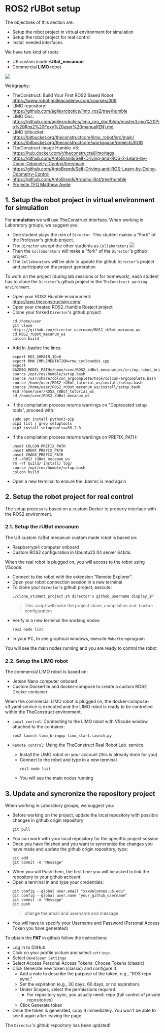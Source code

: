 # **ROS2 rUBot setup**

The objectives of this section are:
- Setup the robot project in virtual environment for simulation
- Setup the robot project for real control
- Install needed interfaces

We have two kind of rbots:
- UB custom made **rUBot_mecanum**
- Commercial **LIMO** robot

![](./Images/01_Setup/rUBot_Limo.png)

Webgraphy:
- TheConstruct: Build Your First ROS2 Based Robot https://www.robotigniteacademy.com/courses/309
- LIMO repository: https://github.com/agilexrobotics/limo_ros2/tree/humble
- LIMO Doc: https://github.com/agilexrobotics/limo_pro_doc/blob/master/Limo%20Pro%20Ros2%20Foxy%20user%20manual(EN).md
- LIMO bitbucket: https://bitbucket.org/theconstructcore/limo_robot/src/main/
- https://bitbucket.org/theconstructcore/workspace/projects/ROB
- TheConstruct image Humble-v3: https://hub.docker.com/r/theconstructai/limo/tags
- https://github.com/AntoBrandi/Self-Driving-and-ROS-2-Learn-by-Doing-Odometry-Control/tree/main
- https://github.com/AntoBrandi/Self-Driving-and-ROS-Learn-by-Doing-Odometry-Control
- https://github.com/AntoBrandi/Arduino-Bot/tree/humble
- [Projecte TFG Matthew Ayete](https://github.com/Mattyete/ROS2_LIMO_ws/blob/main/Documentation/LIMO_Manual.md)


## **1. Setup the robot project in virtual environment for simulation**

For **simulation** we will use TheConstruct interface. When working in Laboratory groups, we suggest you:
- One student plays the role of `Director`. This student makes a "Fork" of the Professor's github project.
- The `Director` accept the other students as `Collaborators`
![](./Images/01_Setup/github_collaborators.png)
- Then the `Collaborators` will make a "fork" of the `Director`'s github project.
- The `Collaborators` will be able to update the github `Director`'s project and participate on the project generation

To work on the project (during lab sessions or for homework), each student has to clone the `Director`'s github project in the `TheConstruct working environment`.
- Open your ROS2 Humble environment:  https://app.theconstructsim.com/
- Open your created ROS2_Humble Rosject project
- Clone your forked `Director`'s github project
  ```shell
  cd /home/user
  git clone https://github.com/director_username/ROS2_rUBot_mecanum_ws
  cd ROS2_rUBot_mecanum_ws
  colcon build
  ```
- Add in .bashrc the lines:
  ````shell
  export ROS_DOMAIN_ID=0
  export RMW_IMPLEMENTATION=rmw_cyclonedds_cpp
  export GAZEBO_MODEL_PATH=/home/user/ROS2_rUBot_mecanum_ws/src/my_robot_bringup/models:$GAZEBO_MODEL_PATH
  source /opt/ros/humble/setup.bash
  source /usr/share/colcon_argcomplete/hook/colcon-argcomplete.bash
  source /home/user/ROS2_rUBot_tutorial_ws/install/setup.bash
  source /home/user/ROS2_rUBot_mecanum_ws/install/setup.bash
  #cd /home/user/ROS2_rUBot_tutorial_ws
  cd /home/user/ROS2_rUBot_mecanum_ws
  ````
- If the compilation process returns warnings on "Deprecated setup tools", proceed with:
  ````shell
  sudo apt install python3-pip
  pip3 list | grep setuptools
  pip3 install setuptools==58.2.0
  ````
- If the compilation process returns wardings on PREFIX_PATH:
  ````shell
  unset COLCON_PREFIX_PATH
  unset AMENT_PREFIX_PATH
  unset CMAKE_PREFIX_PATH
  cd ~/ROS2_rUBot_mecanum_ws
  rm -rf build/ install/ log/
  source /opt/ros/humble/setup.bash
  colcon build
  ````
- Open a new terminal to ensure the .bashrc is read again

## **2. Setup the robot project for real control**

The setup process is based on a custom Docker to properly interface with the ROS2 environment.

### **2.1. Setup the rUBot mecanum**

The UB custom rUBot mecanum custom made robot is based on:
- Raspberrypi4 computer onboard
- Custom ROS2 configuration in Ubuntu22.04 server 64bits.

When the real robot is plugged on, you will access to the robot using VScode:
- Connect to the robot with the extension "Remote Explorer".
- Open your robot connection session in a new terminal.
- To clone your `Director`'s github project, execute:
  ````shell
  ./clone_student_project.sh director's github_username display_IP
  ````
  >This script will make the project clone, compilation and .bashrc configuration
- Verify in a new terminal the working nodes:
  ````shell
  ros2 node list
  ````
- In your PC, to see graphical windows, execute `MobaXterm`program

You will see the main nodes running and you are ready to control the robot

### **2.2. Setup the LIMO robot**

The commercial LIMO robot is based on:
- Jetson Nano computer onboard
- Custom Dockerfile and docker-compose to create a custom ROS2 Docker container.

When the commercial LIMO robot is plugged on, the docker-compose-v3.yaml service is executed and the LIMO robot is ready to be controlled within the TheConstruct environment.

- `Local control`: Connecting to the LIMO robot with VScode window attached to the container:
  ````shell
  ros2 launch limo_bringup limo_start.launch.py
  ````

- `Remote control`: Using the TheConstruct Real Robot Lab. service
  - Install the LIMO robot on your account (this is already done for you)
  - Connect to the robot and type in a new terminal
    ````shell
    ros2 node list
    ````
  - You will see the main nodes running

## **3. Update and syncronize the repository project**

When working in Laboratory groups, we suggest you:

- Before working on the project, update the local repository with possible changes in github origin repository
  ````shell
  git pull
  ````
- You can work with your local repository for the speciffic project session
- Once you have finished and you want to syncronize the changes you have made and update the github origin repository, type:
  ````shell
  git add .
  git commit -m "Message"
  ````
- When you will Push them, the first time you will be asked to link the repository to your github account:
- Open a terminal in and type your credentials:
  ```shell
  git config --global user.email "xxx@alumnes.ub.edu"
  git config --global user.name "your_github_username"
  git commit -m "Message"
  git push
  ```
  > change the email and username and message
- You will have to specify your Username and Password (Personal Access Token you have generated)

To obtain the **PAT** in github follow the instructions:

  - Log in to GitHub
  - Click on your profile picture and select `settings`
  - Select `Developer Settings`
  - Select Access Personal Access Tokens: Choose Tokens (classic)
  - Click Generate new token (classic) and configure it:
    - Add a note to describe the purpose of the token, e.g., "ROS repo sync."
    - Set the expiration (e.g., 30 days, 60 days, or no expiration).
    - Under Scopes, select the permissions required:
      - For repository sync, you usually need: repo (full control of private repositories)
    - Click Generate token
  - Once the token is generated, copy it immediately. You won't be able to see it again after leaving the page.

The `Director`'s github repository has been updated!